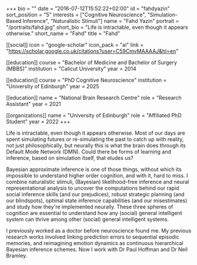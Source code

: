 
+++
bio = ""
date = "2016-07-12T15:52:22+02:00"
id = "fahdyazin"
sort_position = "5"
interests = ["Cognitive Neuroscience", "Simulation-Based Inference", "Naturalistic Stimuli"]
name = "Fahd Yazin"
portrait = "/portraits/fahd.jpg"
short_bio = "Life is intractable, even though it appears otherwise."
short_name = "Fahd"
title = "Fahd"

[[social]]
    icon = "google-scholar"
    icon_pack = "ai"
    link = "https://scholar.google.co.uk/citations?user=C59CmvMAAAAJ&hl=en"

[[education]]
    course = "Bachelor of Medicine and Bachelor of Surgery (MBBS)"
    institution = "Calicut University"
    year = 2014

[[education]] 
    course = "PhD Cognitive Neuroscience"
    institution = "University of Edinburgh"
    year = 2025

[[education]]
    name = "National Brain Research Centre"
    role = "Research Assistant"
    year = 2021

[[organizations]]
    name = "University of Edinburgh"
    role = "Affiliated PhD Student"
    year = 2022
+++


<!-- You can write $\LaTeX$ and *Markdown* here. -->

Life is intractable, even though it appears otherwise. 
Most of our days are spent simulating futures or re-simulating the past to catch up with reality, not just philosophically, but neurally this is what the brain does through its Default Mode Network (DMN). 
Could there be forms of learning and inference, based on simulation itself, that eludes us?


Bayesian approximate inference is one of those things, without which its impossible to understand higher order cognition, and with it, hard to miss. 
I combine naturalistic stimuli, (Bayesian) likelihood-free inference and neural representational analysis to uncover the computations behind our rapid social inference skills (and our prejudices), 
robust strategic planning (and our blindspots), optimal state inference capabilities (and our misestimates) and study how they're implemented neurally. 
These three spheres of cognition are essential to understand how any (social) general intelligent system can thrive among other (social) general intelligent systems.


I previously worked as a doctor before neuroscience found me. 
My previous research works involved linking prediction errors to sequential episodic memories, and reimagining emotion dynamics as continuous hierarchical Bayesian inference schemes. 
Now I work with Dr Paul Hoffman and Dr Neil Bramley. 

